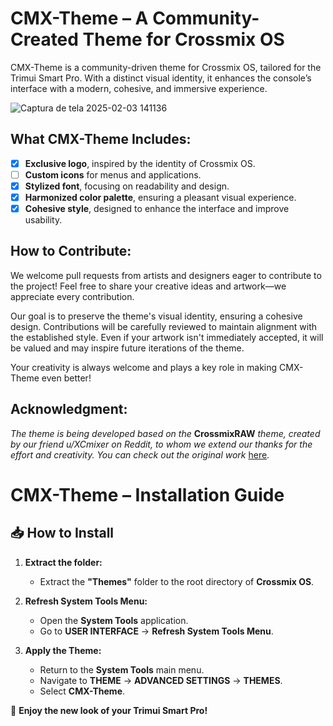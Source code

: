 # CMX-Theme – A Community-Created Theme for Crossmix OS

CMX-Theme is a community-driven theme for Crossmix OS, tailored for the Trimui Smart Pro. With a distinct visual identity, it enhances the console’s interface with a modern, cohesive, and immersive experience.

![Captura de tela 2025-02-03 141136](https://github.com/user-attachments/assets/1a40924c-81cc-4890-ab58-a67f096eb01d)


## What CMX-Theme Includes:
- [x] **Exclusive logo**, inspired by the identity of Crossmix OS.  
- [ ] **Custom icons** for menus and applications.  
- [x] **Stylized font**, focusing on readability and design.  
- [x] **Harmonized color palette**, ensuring a pleasant visual experience.  
- [x] **Cohesive style**, designed to enhance the interface and improve usability.  

## How to Contribute:
We welcome pull requests from artists and designers eager to contribute to the project! Feel free to share your creative ideas and artwork—we appreciate every contribution.

Our goal is to preserve the theme's visual identity, ensuring a cohesive design. Contributions will be carefully reviewed to maintain alignment with the established style. Even if your artwork isn't immediately accepted, it will be valued and may inspire future iterations of the theme.

Your creativity is always welcome and plays a key role in making CMX-Theme even better!

## Acknowledgment:
*The theme is being developed based on the* **CrossmixRAW** *theme, created by our friend u/XCmixer on Reddit, to whom we extend our thanks for the effort and creativity. You can check out the original work* [here](https://www.reddit.com/r/trimui/comments/1i8tnhd/simplified_theme/).


# CMX-Theme – Installation Guide

## 📥 How to Install

1. **Extract the folder:**  
   - Extract the **"Themes"** folder to the root directory of **Crossmix OS**.

2. **Refresh System Tools Menu:**  
   - Open the **System Tools** application.  
   - Go to **USER INTERFACE** → **Refresh System Tools Menu**.

3. **Apply the Theme:**  
   - Return to the **System Tools** main menu.  
   - Navigate to **THEME** → **ADVANCED SETTINGS** → **THEMES**.  
   - Select **CMX-Theme**.

🎨 **Enjoy the new look of your Trimui Smart Pro!**  
